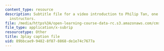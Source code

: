 ```yaml
---
content_type: resource
description: Subtitle file for a video introduction to Philip Tan, one of the course
  instructors.
file: /media/https%3A/open-learning-course-data-rc.s3.amazonaws.com/cms-611j-creating-video-games-fall-2014/89bbcae994828f878868de1e74c7677a_RY0X1oEQbb0.srt
file_type: application/x-subrip
resourcetype: Other
title: 3play caption file
uid: 89bbcae9-9482-8f87-8868-de1e74c7677a
---
```

